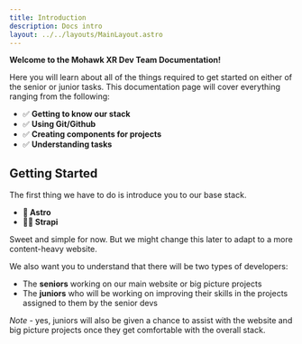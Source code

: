 ```yaml
---
title: Introduction
description: Docs intro
layout: ../../layouts/MainLayout.astro
---
```


**Welcome to the Mohawk XR Dev Team Documentation!**

Here you will learn about all of the things required to get started on either of the senior or junior tasks. This documentation page will cover everything ranging from the following:

- ✅ **Getting to know our stack**
- ✅ **Using Git/Github**
- ✅ **Creating components for projects**
- ✅ **Understanding tasks**

## Getting Started

The first thing we have to do is introduce you to our base stack.

- **🚀 Astro**
- **👨‍🚀 Strapi**

Sweet and simple for now. But we might change this later to adapt to a more content-heavy website.

We also want you to understand that there will be two types of developers: 
- The **seniors** working on our main website or big picture projects
- The **juniors** who will be working on improving their skills in the projects assigned to them by the senior devs 

*Note* - yes, juniors will also be given a chance to assist with the website and big picture projects once they get comfortable with the overall stack.